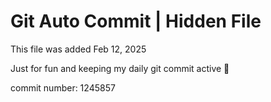 # Git Auto Commit | Hidden File

This file was added Feb 12, 2025

Just for fun and keeping my daily git commit active 🤪

commit number: 1245857
